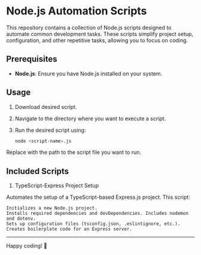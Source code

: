 # Node.js Automation Scripts

This repository contains a collection of Node.js scripts designed to automate common development tasks. These scripts simplify project setup, configuration, and other repetitive tasks, allowing you to focus on coding.

## Prerequisites

- **Node.js**: Ensure you have Node.js installed on your system.

## Usage

1. Download desired script.
2. Navigate to the directory where you want to execute a script.
3. Run the desired script using:

   ```bash
   node <script-name>.js

Replace <script-name> with the path to the script file you want to run.

## Included Scripts

1. TypeScript-Express Project Setup

Automates the setup of a TypeScript-based Express.js project. This script:

    Initializes a new Node.js project.
    Installs required dependencies and devDependencies. Includes nodemon and dotenv.
    Sets up configuration files (tsconfig.json, .eslintignore, etc.).
    Creates boilerplate code for an Express server.

---

Happy coding! 🚀
